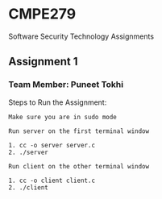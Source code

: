 # CMPE279
Software Security Technology Assignments

## Assignment 1

### Team Member: Puneet Tokhi

Steps to Run the Assignment:

	Make sure you are in sudo mode

	Run server on the first terminal window

	1. cc -o server server.c
	2. ./server

	Run client on the other terminal window

	1. cc -o client client.c
	2. ./client

